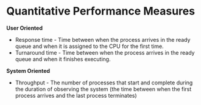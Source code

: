 # Quantitative Performance Measures

**User Oriented**
- Response time - Time between when the process arrives in the ready queue and when it is assigned to the CPU for the first time. 
- Turnaround time - Time between when the process arrives in the ready queue and when it finishes executing. 

**System Oriented**
- Throughput - The number of processes that start and complete during the duration of observing the system (the time between when the first process arrives and the last process terminates)